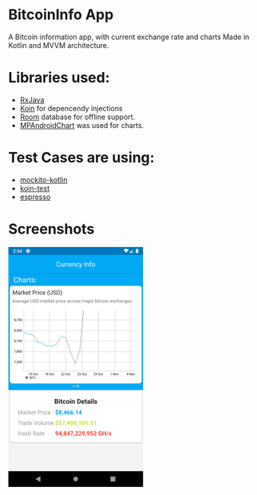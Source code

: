 # BitcoinInfo App

A Bitcoin information app, with current exchange rate and charts Made in Kotlin and MVVM architecture.

# Libraries used:
- [RxJava](https://github.com/ReactiveX/RxJava)
- [Koin](https://insert-koin.io) for depencendy injections
- [Room](https://developer.android.com/jetpack/androidx/releases/room) database for offline support.
- [MPAndroidChart](https://github.com/PhilJay/MPAndroidChart) was used for charts.


# Test Cases are using:
 - [mockito-kotlin](https://github.com/nhaarman/mockito-kotlin)
 - [koin-test](https://insert-koin.io)
 - [espresso](https://developer.android.com/training/testing/espresso)

# Screenshots
<img src="screenshots/home.png" height = "480" width="270">
